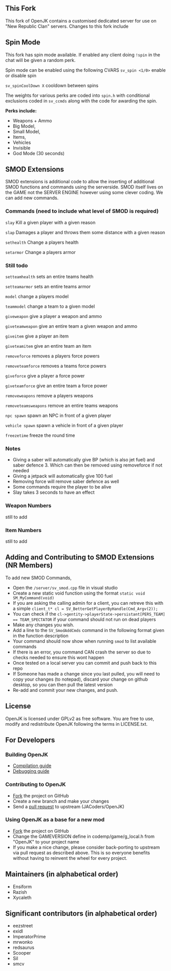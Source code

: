 
## This Fork

This fork of OpenJK contains a customised dedicated server for use on "New Republic Clan" servers. Changes to this fork include

## Spin Mode

This fork has spin mode available. 
If enabled any client doing `!spin` in the chat will be given a random perk. 

Spin mode can be enabled using the following CVARS
`sv_spin <1/0>` enable or disable spin

`sv_spinCoolDown X` cooldown between spins

The weights for various perks are coded into `spin.h` with conditional exclusions coded in `sv_ccmds` along with the code for awarding the spin. 

**Perks include:**
- Weapons + Ammo
- Big Model, 
- Small Model, 
- Items, 
- Vehicles
-  Invisible
- God Mode (30 seconds)

## SMOD Extensions

SMOD extensions is additional code to allow the inserting of additional SMOD functions and commands using the serverside. 
SMOD itself lives on the GAME not the SERVER ENGINE however using some clever coding. We can add new commands. 

### Commands (need to include what level of SMOD is required)

`slay` Kill a given player with a given reason

`slap` Damages a player and throws them some distance with a given reason

`sethealth` Change a players health

`setarmor` Change a players armor



### Still todo

`setteamhealth` sets an entire teams health

`setteamarmor` sets an entire teams armor

`model` change a players model

`teammodel` change a team to a given model

`giveweapon` give a player a weapon and ammo

`giveteamweapon` give an entire team a given weapon and ammo

`giveitem` give a player an item

`giveteamitem` give an entire team an item

`removeforce` removes a players force powers

`removeteamforce` removes a teams force powers

`giveforce` give a player a force power

`giveteamforce` give an entire team a force power

`removeweapons` remove a players weapons

`removeteamsweapons` remove an entire teams weapons

`npc spawn` spawn an NPC in front of a given player

`vehicle spawn` spawn a vehicle in front of a given player

`freezetime` freeze the round time

### Notes
- Giving a saber will automatically give BP (which is also jet fuel)
and saber defence 3. Which can then be removed using removeforce if not needed
- Giving a jetpack will automatically give 100 fuel
- Removing force will remove saber defence as well
- Some commands require the player to be alive
- Slay takes 3 seconds to have an effect


### Weapon Numbers
still to add

### Item Numbers
still to add



## Adding and Contributing to SMOD Extensions (NR Members)

To add new SMOD Commands, 
- Open the `/server/sv_smod.cpp` file in visual studio
- Create a new static void function using the format `static void SM_MyCommand(void)`
- If you are asking the calling admin for a client, you can retreve this with a simple `client_t* cl = SV_BetterGetPlayerByHandle(Cmd_Argv(2));`
- You can check if the `cl->gentity->playerState->persistant[PERS_TEAM] == TEAM_SPECTATOR` if your command should not run on dead players
- Make any changes you wish. 
- Add a line to the `SV_SmodAddCmds` command in the following format given in the function description
- Your command should now show when running `smod` to list available commands
- If there is an error, you command CAN crash the server so due to checks needed to ensure this wont happen
- Once tested on a local server you can commit and push back to this repo
- If Someone has made a change since you last pulled, you will need to copy your changes (to notepad), discard your change on github desktop, so you can then pull the latest version
- Re-add and commit your new changes, and push. 

## License

OpenJK is licensed under GPLv2 as free software. You are free to use, modify and redistribute OpenJK following the terms in LICENSE.txt.


## For Developers


### Building OpenJK

* [Compilation guide](https://github.com/JACoders/OpenJK/wiki/Compilation-guide)
* [Debugging guide](https://github.com/JACoders/OpenJK/wiki/Debugging)


### Contributing to OpenJK

* [Fork](https://github.com/JACoders/OpenJK/fork) the project on GitHub
* Create a new branch and make your changes
* Send a [pull request](https://help.github.com/articles/creating-a-pull-request) to upstream (JACoders/OpenJK)


### Using OpenJK as a base for a new mod

* [Fork](https://github.com/JACoders/OpenJK/fork) the project on GitHub
* Change the GAMEVERSION define in codemp/game/g_local.h from "OpenJK" to your project name
* If you make a nice change, please consider back-porting to upstream via pull request as described above. This is so everyone benefits without having to reinvent the wheel for every project.


## Maintainers (in alphabetical order)

* Ensiform
* Razish
* Xycaleth


## Significant contributors (in alphabetical order)

* eezstreet
* exidl
* ImperatorPrime
* mrwonko
* redsaurus
* Scooper
* Sil
* smcv
